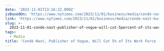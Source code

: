```yaml
---
date: '2023-11-01T13:16:22.000Z'
isBasedOn: 'https://www.nytimes.com/2023/11/01/business/media/conde-nast-business.html'
link: 'https://www.nytimes.com/2023/11/01/business/media/conde-nast-business.html'
slug: >-
  2023-11-01-conde-nast-publisher-of-vogue-will-cut-5percent-of-its-work-force-the-new-yor
tags:
  - Media
title: 'Condé Nast, Publisher of Vogue, Will Cut 5% of Its Work Force - The New Yor'
---
```


